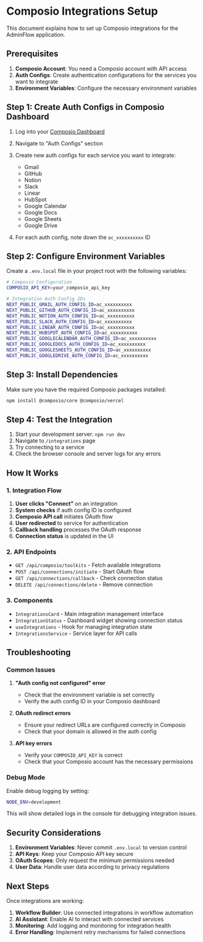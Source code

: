 # Composio Integrations Setup

This document explains how to set up Composio integrations for the AdminFlow application.

## Prerequisites

1. **Composio Account**: You need a Composio account with API access
2. **Auth Configs**: Create authentication configurations for the services you want to integrate
3. **Environment Variables**: Configure the necessary environment variables

## Step 1: Create Auth Configs in Composio Dashboard

1. Log into your [Composio Dashboard](https://dashboard.composio.dev)
2. Navigate to "Auth Configs" section
3. Create new auth configs for each service you want to integrate:
   - Gmail
   - GitHub
   - Notion
   - Slack
   - Linear
   - HubSpot
   - Google Calendar
   - Google Docs
   - Google Sheets
   - Google Drive

4. For each auth config, note down the `ac_xxxxxxxxxx` ID

## Step 2: Configure Environment Variables

Create a `.env.local` file in your project root with the following variables:

```bash
# Composio Configuration
COMPOSIO_API_KEY=your_composio_api_key

# Integration Auth Config IDs
NEXT_PUBLIC_GMAIL_AUTH_CONFIG_ID=ac_xxxxxxxxxx
NEXT_PUBLIC_GITHUB_AUTH_CONFIG_ID=ac_xxxxxxxxxx
NEXT_PUBLIC_NOTION_AUTH_CONFIG_ID=ac_xxxxxxxxxx
NEXT_PUBLIC_SLACK_AUTH_CONFIG_ID=ac_xxxxxxxxxx
NEXT_PUBLIC_LINEAR_AUTH_CONFIG_ID=ac_xxxxxxxxxx
NEXT_PUBLIC_HUBSPOT_AUTH_CONFIG_ID=ac_xxxxxxxxxx
NEXT_PUBLIC_GOOGLECALENDAR_AUTH_CONFIG_ID=ac_xxxxxxxxxx
NEXT_PUBLIC_GOOGLEDOCS_AUTH_CONFIG_ID=ac_xxxxxxxxxx
NEXT_PUBLIC_GOOGLESHEETS_AUTH_CONFIG_ID=ac_xxxxxxxxxx
NEXT_PUBLIC_GOOGLEDRIVE_AUTH_CONFIG_ID=ac_xxxxxxxxxx
```

## Step 3: Install Dependencies

Make sure you have the required Composio packages installed:

```bash
npm install @composio/core @composio/vercel
```

## Step 4: Test the Integration

1. Start your development server: `npm run dev`
2. Navigate to `/integrations` page
3. Try connecting to a service
4. Check the browser console and server logs for any errors

## How It Works

### 1. Integration Flow

1. **User clicks "Connect"** on an integration
2. **System checks** if auth config ID is configured
3. **Composio API call** initiates OAuth flow
4. **User redirected** to service for authentication
5. **Callback handling** processes the OAuth response
6. **Connection status** is updated in the UI

### 2. API Endpoints

- `GET /api/composio/toolkits` - Fetch available integrations
- `POST /api/connections/initiate` - Start OAuth flow
- `GET /api/connections/callback` - Check connection status
- `DELETE /api/connections/delete` - Remove connection

### 3. Components

- `IntegrationsCard` - Main integration management interface
- `IntegrationStatus` - Dashboard widget showing connection status
- `useIntegrations` - Hook for managing integration state
- `IntegrationsService` - Service layer for API calls

## Troubleshooting

### Common Issues

1. **"Auth config not configured" error**
   - Check that the environment variable is set correctly
   - Verify the auth config ID in your Composio dashboard

2. **OAuth redirect errors**
   - Ensure your redirect URLs are configured correctly in Composio
   - Check that your domain is allowed in the auth config

3. **API key errors**
   - Verify your `COMPOSIO_API_KEY` is correct
   - Check that your Composio account has the necessary permissions

### Debug Mode

Enable debug logging by setting:

```bash
NODE_ENV=development
```

This will show detailed logs in the console for debugging integration issues.

## Security Considerations

1. **Environment Variables**: Never commit `.env.local` to version control
2. **API Keys**: Keep your Composio API key secure
3. **OAuth Scopes**: Only request the minimum permissions needed
4. **User Data**: Handle user data according to privacy regulations

## Next Steps

Once integrations are working:

1. **Workflow Builder**: Use connected integrations in workflow automation
2. **AI Assistant**: Enable AI to interact with connected services
3. **Monitoring**: Add logging and monitoring for integration health
4. **Error Handling**: Implement retry mechanisms for failed connections 